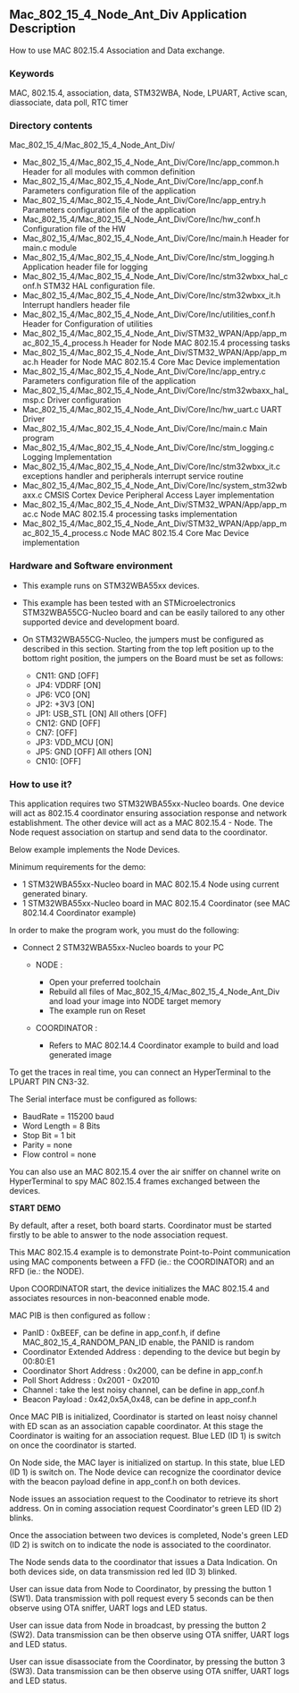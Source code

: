 ## __Mac_802_15_4_Node_Ant_Div Application Description__

How to use MAC 802.15.4 Association and Data exchange.

### __Keywords__

MAC, 802.15.4, association, data, STM32WBA, Node, LPUART, Active scan, diassociate, data poll, RTC timer

### __Directory contents__

Mac_802_15_4/Mac_802_15_4_Node_Ant_Div/

   - Mac_802_15_4/Mac_802_15_4_Node_Ant_Div/Core/Inc/app_common.h                            Header for all modules with common definition
   - Mac_802_15_4/Mac_802_15_4_Node_Ant_Div/Core/Inc/app_conf.h                              Parameters configuration file of the application
   - Mac_802_15_4/Mac_802_15_4_Node_Ant_Div/Core/Inc/app_entry.h                             Parameters configuration file of the application
   - Mac_802_15_4/Mac_802_15_4_Node_Ant_Div/Core/Inc/hw_conf.h                               Configuration file of the HW
   - Mac_802_15_4/Mac_802_15_4_Node_Ant_Div/Core/Inc/main.h                                  Header for main.c module
   - Mac_802_15_4/Mac_802_15_4_Node_Ant_Div/Core/Inc/stm_logging.h                           Application header file for logging
   - Mac_802_15_4/Mac_802_15_4_Node_Ant_Div/Core/Inc/stm32wbxx_hal_conf.h                    STM32 HAL configuration file.
   - Mac_802_15_4/Mac_802_15_4_Node_Ant_Div/Core/Inc/stm32wbxx_it.h                          Interrupt handlers header file
   - Mac_802_15_4/Mac_802_15_4_Node_Ant_Div/Core/Inc/utilities_conf.h                        Header for Configuration of utilities
   - Mac_802_15_4/Mac_802_15_4_Node_Ant_Div/STM32_WPAN/App/app_mac_802_15_4_process.h        Header for Node MAC 802.15.4 processing tasks
   - Mac_802_15_4/Mac_802_15_4_Node_Ant_Div/STM32_WPAN/App/app_mac.h                         Header for Node MAC 802.15.4 Core Mac Device implementation
   - Mac_802_15_4/Mac_802_15_4_Node_Ant_Div/Core/Inc/app_entry.c                             Parameters configuration file of the application
   - Mac_802_15_4/Mac_802_15_4_Node_Ant_Div/Core/Inc/stm32wbaxx_hal_msp.c                    Driver configuration
   - Mac_802_15_4/Mac_802_15_4_Node_Ant_Div/Core/Inc/hw_uart.c                               UART Driver
   - Mac_802_15_4/Mac_802_15_4_Node_Ant_Div/Core/Inc/main.c                                  Main program
   - Mac_802_15_4/Mac_802_15_4_Node_Ant_Div/Core/Inc/stm_logging.c                           Logging Implementation
   - Mac_802_15_4/Mac_802_15_4_Node_Ant_Div/Core/Inc/stm32wbxx_it.c                          exceptions handler and peripherals interrupt service routine
   - Mac_802_15_4/Mac_802_15_4_Node_Ant_Div/Core/Inc/system_stm32wbaxx.c                     CMSIS Cortex Device Peripheral Access Layer implementation
   - Mac_802_15_4/Mac_802_15_4_Node_Ant_Div/STM32_WPAN/App/app_mac.c                         Node MAC 802.15.4 processing tasks implementation
   - Mac_802_15_4/Mac_802_15_4_Node_Ant_Div/STM32_WPAN/App/app_mac_802_15_4_process.c        Node MAC 802.15.4 Core Mac Device implementation

### __Hardware and Software environment__

- This example runs on STM32WBA55xx devices.

- This example has been tested with an STMicroelectronics STM32WBA55CG-Nucleo 
  board and can be easily tailored to any other supported device 
  and development board.
  
- On STM32WBA55CG-Nucleo, the jumpers must be configured as described
  in this section. Starting from the top left position up to the bottom 
  right position, the jumpers on the Board must be set as follows:

  - CN11:    GND         [OFF]
  - JP4:     VDDRF       [ON]
  - JP6:     VC0         [ON]
  - JP2:     +3V3        [ON] 
  - JP1:     USB_STL     [ON]   All others [OFF]
  - CN12:    GND         [OFF]
  - CN7:     <All>       [OFF]
  - JP3:     VDD_MCU     [ON]
  - JP5:     GND         [OFF]  All others [ON]
  - CN10:    <All>       [OFF]

### __How to use it?__

This application requires two STM32WBA55xx-Nucleo boards. One device will act as 
802.15.4 coordinator ensuring association response and network establishment. 
The other device will act as a MAC 802.15.4 - Node. The Node request 
association on startup and send data to the coordinator. 

Below example implements the Node Devices.

Minimum requirements for the demo:

- 1 STM32WBA55xx-Nucleo board in MAC 802.15.4 Node 
using current generated binary.
- 1 STM32WBA55xx-Nucleo board in MAC 802.15.4 Coordinator 
(see MAC 802.14.4 Coordinator example)

In order to make the program work, you must do the following: 

- Connect 2 STM32WBA55xx-Nucleo boards to your PC 
 
  - NODE :
    - Open your preferred toolchain 
    - Rebuild all files of Mac_802_15_4/Mac_802_15_4_Node_Ant_Div and load your image into NODE target memory 
    - The example run on Reset
 
  - COORDINATOR :
    - Refers to MAC 802.14.4 Coordinator example to build and load generated image
     
To get the traces in real time, you can connect an HyperTerminal to the LPUART PIN CN3-32.
 
The Serial interface must be configured as follows:

  - BaudRate = 115200 baud  
  - Word Length = 8 Bits 
  - Stop Bit = 1 bit
  - Parity = none
  - Flow control = none

You can also use an MAC 802.15.4 over the air sniffer on channel write on HyperTerminal to spy MAC 802.15.4 frames exchanged between the devices.
  
__START DEMO__ 

By default, after a reset, both board starts. Coordinator must be started firstly to be able to answer
to the node association request.

This MAC 802.15.4 example is to demonstrate Point-to-Point communication using MAC components between 
a FFD (ie.: the COORDINATOR) and an RFD (ie.: the NODE). 

Upon COORDINATOR start, the device initializes the MAC 802.15.4 and associates resources in non-beaconned
enable mode. 

MAC PIB is then configured as follow :

  - PanID 						 : 0xBEEF, can be define in app_conf.h, if define MAC_802_15_4_RANDOM_PAN_ID enable, the PANID is random
  - Coordinator Extended Address : depending to the device but begin by 00:80:E1
  - Coordinator Short Address    : 0x2000, can be define in app_conf.h
  - Poll Short Address           : 0x2001 - 0x2010
  - Channel                      : take the lest noisy channel, can be define in app_conf.h
  - Beacon Payload               : 0x42,0x5A,0x48, can be define in app_conf.h

Once MAC PIB is initialized, Coordinator is started on least noisy channel with ED scan as an association capable coordinator.
At this stage the Coordinator is waiting for an association request. Blue LED (ID 1) is switch on once 
the coordinator is started.

On Node side, the MAC layer is initialized on startup. In this state, blue LED (ID 1) is switch on.
The Node device can recognize the coordinator device with the beacon payload define in app_conf.h on both devices.

Node issues an association request to the Coodinator to retrieve its short address. 
On in coming association request Coordinator's green LED (ID 2) blinks.

Once the association between two devices is completed, Node's green LED (ID 2) is switch on to indicate the node 
is associated to the coordinator. 

The Node sends data to the coordinator that issues a Data Indication.
On both devices side, on data transmission red led (ID 3) blinked.

User can issue data from Node to Coordinator, by pressing the button 1 (SW1). Data transmission with poll request every 5 seconds can be then observe using OTA sniffer,
UART logs and LED status. 

User can issue data from Node in broadcast, by pressing the button 2 (SW2). Data transmission can be then observe using OTA sniffer,
UART logs and LED status. 

User can issue disassociate from the Coordinator, by pressing the button 3 (SW3). Data transmission can be then observe using OTA sniffer,
UART logs and LED status. 